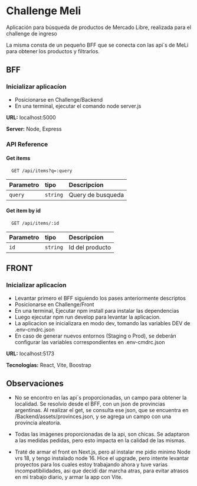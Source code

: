 # Challenge Meli

Aplicación para búsqueda de productos de Mercado Libre, realizada para el challenge de ingreso

La misma consta de un pequeño BFF que se conecta con las api´s de MeLi para obtener los productos y filtrarlos.

## BFF

### Inicializar aplicacíon

-   Posicionarse en Challenge/Backend
-   En una terminal, ejecutar el comando node server.js

**URL:** localhost:5000

**Server:** Node, Express

### API Reference

#### Get items

```http
  GET /api/items?q=:query
```

| Parametro | tipo     | Descripcion       |
| :-------- | :------- | :---------------- |
| `query`   | `string` | Query de busqueda |

#### Get item by id

```http
  GET /api/items/:id
```

| Parametro | tipo     | Descripcion     |
| :-------- | :------- | :-------------- |
| `id`      | `string` | Id del producto |

## FRONT

### Inicializar aplicacíon

-   Levantar primero el BFF siguiendo los pases anteriormente descriptos
-   Posicionarse en Challenge/Front
-   En una terminal, Ejecutar npm install para instalar las dependencias
-   Luego ejecutar npm run develop para levantar la aplicacion.
-   La aplicacion se inicializara en modo dev, tomando las variables DEV de .env-cmdrc.json
-   En caso de generar nuevos entornos (Staging o Prod), se deberán configurar las variables correspondientes en .env-cmdrc.json

**URL:** localhost:5173

**Tecnologías:** React, Vite, Boostrap

## Observaciones

-   No se encontro en las api´s proporcionadas, un campo para obtener la localidad. Se resolvío desde el BFF, con un json de provincias argentinas. Al realizar el get, se consulta ese json, que se encuentra en /Backend/assets/provinces.json, y se agrega un campo con una provincia aleatoria.

-   Todas las imágenes proporcionadas de la api, son chicas. Se adaptaron a las medidas pedidas, pero esto impacta en la calidad de las mismas.

-   Traté de armar el front en Next.js, pero al instalar me pidio minimo Node vrs 18, y tengo instalado node 16. Hice el upgrade, pero intente levantar proyectos para los cuales estoy trabajando ahora y tuve varias incompatibilidades, asi que decidí dar marcha atras, para evitar atrasos en mi trabajo diario, y armar la app con Vite.
